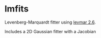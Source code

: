 # lmfits

Levenberg-Marquardt fitter using [levmar 2.6](http://users.ics.forth.gr/~lourakis/levmar/).

Includes a 2D Gaussian fitter with a Jacobian
